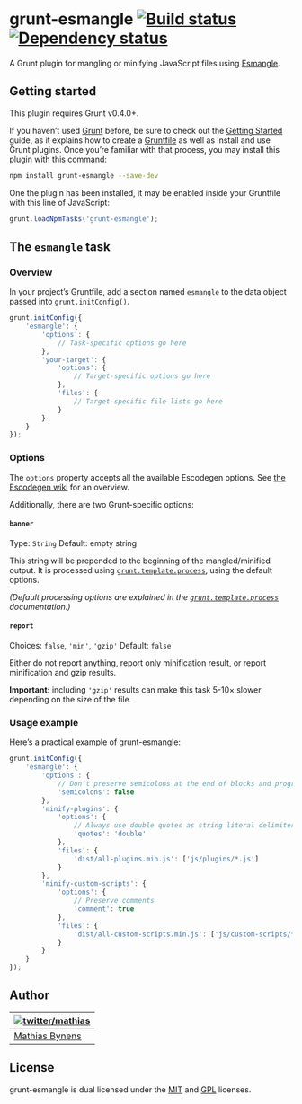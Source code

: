 # grunt-esmangle [![Build status](https://travis-ci.org/mathiasbynens/grunt-esmangle.png?branch=master)](https://travis-ci.org/mathiasbynens/grunt-esmangle) [![Dependency status](https://gemnasium.com/mathiasbynens/grunt-esmangle.png)](https://gemnasium.com/mathiasbynens/grunt-esmangle)

A Grunt plugin for mangling or minifying JavaScript files using [Esmangle](http://constellation.github.com/esmangle/).

## Getting started

This plugin requires Grunt v0.4.0+.

If you haven’t used [Grunt](http://gruntjs.com/) before, be sure to check out the [Getting Started](http://gruntjs.com/getting-started) guide, as it explains how to create a [Gruntfile](http://gruntjs.com/sample-gruntfile) as well as install and use Grunt plugins. Once you’re familiar with that process, you may install this plugin with this command:

```bash
npm install grunt-esmangle --save-dev
```

One the plugin has been installed, it may be enabled inside your Gruntfile with this line of JavaScript:

```js
grunt.loadNpmTasks('grunt-esmangle');
```

## The `esmangle` task

### Overview

In your project’s Gruntfile, add a section named `esmangle` to the data object passed into `grunt.initConfig()`.

```js
grunt.initConfig({
	'esmangle': {
		'options': {
			// Task-specific options go here
		},
		'your-target': {
			'options': {
				// Target-specific options go here
			},
			'files': {
				// Target-specific file lists go here
			}
		}
	}
});
```

### Options

The `options` property accepts all the available Escodegen options. See [the Escodegen wiki](https://github.com/Constellation/escodegen/wiki/API) for an overview.

Additionally, there are two Grunt-specific options:

#### `banner`
Type: `String`
Default: empty string

This string will be prepended to the beginning of the mangled/minified output. It is processed using [`grunt.template.process`][], using the default options.

_(Default processing options are explained in the [`grunt.template.process`][] documentation.)_

[`grunt.template.process`]: https://github.com/gruntjs/grunt/wiki/grunt.template#wiki-grunt-template-process

#### `report`
Choices: `false`, `'min'`, `'gzip'`
Default: `false`

Either do not report anything, report only minification result, or report minification and gzip results.

**Important:** including `'gzip'` results can make this task 5-10× slower depending on the size of the file.

### Usage example

Here’s a practical example of grunt-esmangle:

```js
grunt.initConfig({
	'esmangle': {
		'options': {
			// Don’t preserve semicolons at the end of blocks and programs
			'semicolons': false
		},
		'minify-plugins': {
			'options': {
				// Always use double quotes as string literal delimiter
				'quotes': 'double'
			},
			'files': {
				'dist/all-plugins.min.js': ['js/plugins/*.js']
			}
		},
		'minify-custom-scripts': {
			'options': {
				// Preserve comments
				'comment': true
			},
			'files': {
				'dist/all-custom-scripts.min.js': ['js/custom-scripts/*.js']
			}
		}
	}
});
```

## Author

| [![twitter/mathias](http://gravatar.com/avatar/24e08a9ea84deb17ae121074d0f17125?s=70)](http://twitter.com/mathias "Follow @mathias on Twitter") |
|---|
| [Mathias Bynens](http://mathiasbynens.be/) |

## License

grunt-esmangle is dual licensed under the [MIT](http://mths.be/mit) and [GPL](http://mths.be/gpl) licenses.
